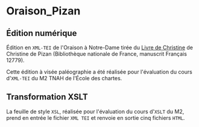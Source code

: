 # Oraison_Pizan
## Édition numérique
Édition en ```XML-TEI``` de l'Oraison à Notre-Dame tirée du [Livre de Christine](https://gallica.bnf.fr/ark:/12148/btv1b60001038) de Christine de Pizan (Bibliothèque nationale de France, manuscrit Français 12779). 

Cette édition à visée paléographie a été réalisée pour l'évaluation du cours d'```XML-TEI``` du M2 TNAH de l'École des chartes.

## Transformation XSLT
La feuille de style ```XSL```, réalisée pour l'évaluation du cours d'```XSLT``` du M2, prend en entrée le fichier ```XML TEI``` et renvoie en sortie cinq fichiers ```HTML```.
